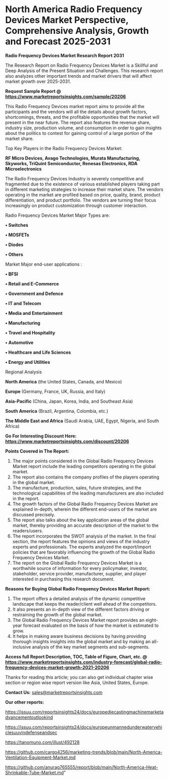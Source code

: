 # North America  Radio Frequency Devices Market Perspective, Comprehensive Analysis, Growth and Forecast 2025-2031

<strong>Radio Frequency Devices Market Research Report 2031</strong>

The Research Report on Radio Frequency Devices Market is a Skillful and Deep Analysis of the Present Situation and Challenges. This research report also analyzes other important trends and market drivers that will affect market growth over 2025-2031.

<strong>Request Sample Report @ <a href=https://www.marketreportsinsights.com/sample/20206>https://www.marketreportsinsights.com/sample/20206</a></strong>

This Radio Frequency Devices market report aims to provide all the participants and the vendors will all the details about growth factors, shortcomings, threats, and the profitable opportunities that the market will present in the near future. The report also features the revenue share, industry size, production volume, and consumption in order to gain insights about the politics to contest for gaining control of a large portion of the market share.

Top Key Players in the Radio Frequency Devices Market:

<strong>RF Micro Devices, Avago Technologies, Murata Manufacturing, Skyworks, TriQuint Semiconductor, Renesas Electronics, RDA Microelectronics</strong>

The Radio Frequency Devices Industry is severely competitive and fragmented due to the existence of various established players taking part in different marketing strategies to increase their market share. The vendors operating in the market are profiled based on price, quality, brand, product differentiation, and product portfolio. The vendors are turning their focus increasingly on product customization through customer interaction.

Radio Frequency Devices Market Major Types are:

<strong>• Switches

• MOSFETs

• Diodes

• Others</strong>

Market Major end-user applications :

<strong>• BFSI

• Retail and E-Commerce

• Government and Defence

• IT and Telecom

• Media and Entertainment

• Manufacturing

• Travel and Hospitality

• Automotive

• Healthcare and Life Sciences

• Energy and Utilities</strong>

Regional Analysis

</u><strong><b>North America</b></strong> (the United States, Canada, and Mexico)

<strong><b>Europe </b></strong>(Germany, France, UK, Russia, and Italy)

<strong><b>Asia-Pacific</b></strong> (China, Japan, Korea, India, and Southeast Asia)

<strong><b>South America</b></strong> (Brazil, Argentina, Colombia, etc.)

<strong><b>The Middle East and Africa</b></strong> (Saudi Arabia, UAE, Egypt, Nigeria, and South Africa)

<strong>Go For Interesting Discount Here: <a href=https://www.marketreportsinsights.com/discount/20206>https://www.marketreportsinsights.com/discount/20206</a></strong>

<strong>Points Covered in The Report:</strong>
<ol>
  <li>The major points considered in the Global Radio Frequency Devices Market report include the leading competitors operating in the global market.</li>
  <li>The report also contains the company profiles of the players operating in the global market.</li>
  <li>The manufacture, production, sales, future strategies, and the technological capabilities of the leading manufacturers are also included in the report.</li>
  <li>The growth factors of the Global Radio Frequency Devices Market are explained in-depth, wherein the different end-users of the market are discussed precisely.</li>
  <li>The report also talks about the key application areas of the global market, thereby providing an accurate description of the market to the readers/users.</li>
  <li>The report incorporates the SWOT analysis of the market. In the final section, the report features the opinions and views of the industry experts and professionals. The experts analyzed the export/import policies that are favorably influencing the growth of the Global Radio Frequency Devices Market.</li>
  <li>The report on the Global Radio Frequency Devices Market is a worthwhile source of information for every policymaker, investor, stakeholder, service provider, manufacturer, supplier, and player interested in purchasing this research document.</li>
</ol>
<strong>Reasons for Buying Global Radio Frequency Devices Market Report:</strong>

<ol>
  <li>The report offers a detailed analysis of the dynamic competitive landscape that keeps the reader/client well ahead of the competitors.</li>
  <li>It also presents an in-depth view of the different factors driving or restraining the growth of the global market.</li>
  <li>The Global Radio Frequency Devices Market report provides an eight-year forecast evaluated on the basis of how the market is estimated to grow.</li>
  <li>It helps in making aware business decisions by having providing thorough insights insights into the global market and by making an all-inclusive analysis of the key market segments and sub-segments.</li>
</ol>
<strong>Access full Report Description, TOC, Table of Figure, Chart, etc. @ <a href=https://www.marketreportsinsights.com/industry-forecast/global-radio-frequency-devices-market-growth-2021-20206>https://www.marketreportsinsights.com/industry-forecast/global-radio-frequency-devices-market-growth-2021-20206</a></strong>


Thanks for reading this article; you can also get individual chapter wise section or region wise report version like Asia, United States, Europe.

<strong>Contact Us:</strong>
sales@marketreportsinsights.com

<strong>Our other reports:</strong>

<a href=https://issuu.com/reportsinsights24/docs/europediecastingmachinemarketadvancementoutlookind>https://issuu.com/reportsinsights24/docs/europediecastingmachinemarketadvancementoutlookind</a>

<a href=https://issuu.com/reportsinsights24/docs/europeunmannedunderwatervehiclesuuvindefenseandsec>https://issuu.com/reportsinsights24/docs/europeunmannedunderwatervehiclesuuvindefenseandsec</a>

<a href=https://tanomuno.com/illust/492128>https://tanomuno.com/illust/492128</a>

<a href=https://github.com/cargo4256/marketing-trends/blob/main/North-America-Ventilation-Equipment-Market.md>https://github.com/cargo4256/marketing-trends/blob/main/North-America-Ventilation-Equipment-Market.md</a>

<a href=https://github.com/anurag765555/report/blob/main/North-America-Heat-Shrinkable-Tube-Market.md>https://github.com/anurag765555/report/blob/main/North-America-Heat-Shrinkable-Tube-Market.md</a>"
